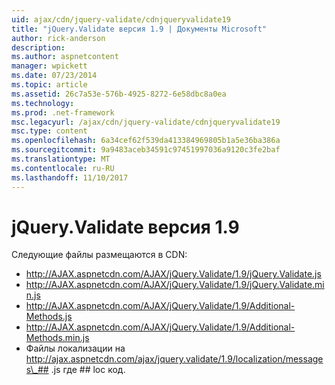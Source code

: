```yaml
---
uid: ajax/cdn/jquery-validate/cdnjqueryvalidate19
title: "jQuery.Validate версия 1.9 | Документы Microsoft"
author: rick-anderson
description: 
ms.author: aspnetcontent
manager: wpickett
ms.date: 07/23/2014
ms.topic: article
ms.assetid: 26c7a53e-576b-4925-8272-6e58dbc8a0ea
ms.technology: 
ms.prod: .net-framework
msc.legacyurl: /ajax/cdn/jquery-validate/cdnjqueryvalidate19
msc.type: content
ms.openlocfilehash: 6a34cef62f539da413384969805b1a5e36ba386a
ms.sourcegitcommit: 9a9483aceb34591c97451997036a9120c3fe2baf
ms.translationtype: MT
ms.contentlocale: ru-RU
ms.lasthandoff: 11/10/2017
---
```

<a name="jqueryvalidate-version-19"></a>jQuery.Validate версия 1.9
====================
Следующие файлы размещаются в CDN:

- http://AJAX.aspnetcdn.com/AJAX/jQuery.Validate/1.9/jQuery.Validate.js
- http://AJAX.aspnetcdn.com/AJAX/jQuery.Validate/1.9/jQuery.Validate.min.js
- http://AJAX.aspnetcdn.com/AJAX/jQuery.Validate/1.9/Additional-Methods.js
- http://AJAX.aspnetcdn.com/AJAX/jQuery.Validate/1.9/Additional-Methods.min.js
- Файлы локализации на http://ajax.aspnetcdn.com/ajax/jquery.validate/1.9/localization/messages\_## .js где ## loc код.
